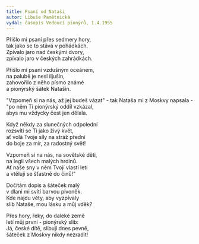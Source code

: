 ```yaml
---
title: Psaní od Nataši 
autor: Libuše Pamětnická
vydal: časopis Vedoucí pionýrů, 1.4.1955
---
```


Přišlo mi psaní přes sedmery hory,  
tak jako se to stává v pohádkách.  
Zpívalo jaro nad českými dvory,  
zpívalo jaro v českých zahrádkách.

Přišlo mi psaní vzdušným oceánem,  
na palubě je nesl iljušin,   
zahovořilo z něho písmo známé   
a pionýrský šátek Natašin.

"Vzpomeň si na nás, až jej budeš vázat"   -
tak Nataša mi z Moskvy napsala -    
"po něm Ti pionýrský oddíl vzkázal,  
abys mu vždycky čest jen dělala.

Když někdy za slunečných odpolední   
rozsvítí se Ti jako živý květ,   
ať volá Tvoje síly na stráž přední   
do boje za mír, za radostný svět!

Vzpomeň si na nás, na sovětské děti,  
na legii všech malých hrdinů.   
Ať naše sny v něm Tvojí vlastí letí   
a vtělují se šťastně do činů!"

Dočítám dopis a šáteček malý   
v dlani mi svítí barvou pivoněk.  
Kde najdu věty, aby vyzpívaly   
slib Nataše, mou lásku a můj vděk?

Přes hory, řeky, do daleké země   
letí můj první - pionýrský slib:  
Já, české dítě, slibuji dnes pevně,   
šáteček z Moskvy nikdy nezradit!